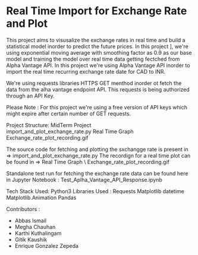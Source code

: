 # Real Time Import for Exchange Rate and Plot

This project aims to visusalize the exchange rates in real time and build a statistical model inorder to predict the future prices.
In this project ], we're using exponential moving average with smoothing factor as 0.9 as our base model and training the model over real time data getting fectched from Alpha Vantage API.
In this project we're using Alpha Vantage API inorder to import the real time recurring exchange rate date for CAD to INR.

We're using requests libraries HTTPS GET menthod inorder ot fetch the data from the alha vantage endpoint API.
This requests is being authorized through an API Key. 

Please Note : For this project we're using a free version of API keys which might expire after certain number of GET requests.

Project Structure:
    MidTerm Project \
                    import_and_plot_exchange_rate.py 
                    Real Time Graph \
                                     Exchange_rate_plot_recording.gif


The source code for fetching and plotting the sxchangge rate is present in => import_and_plot_exchange_rate.py
The recordign for a real time plot can be found in => Real Time Graph \ Exchange_rate_plot_recording.gif


Standalone test run for fetching the exchange rate data can be found here in Jupyter Notebook : Test_Aplha_Vantage_API_Response.ipynb



Tech Stack Used:
    Python3
    Libraries Used :
        Requests 
        Matplotlib
        datetime
        Matplotlib.Animation
        Pandas


Contributors : 
- Abbas Ismail
- Megha Chauhan
- Karthi Kuthalingam
- Gitik Kaushik
- Enrique Gonzalez Zepeda
